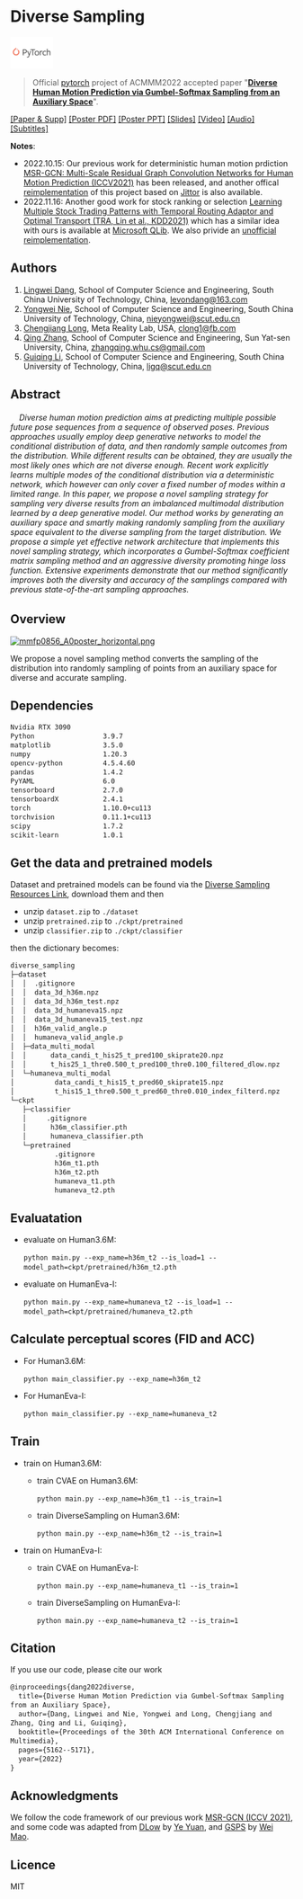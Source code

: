 # Diverse Sampling

<a href = "https://pytorch.org/"><img src="./assets/PyTorch.png" width="15%"></a>

> Official [pytorch](https://github.com/pytorch/pytorch) project of ACMMM2022 accepted paper "**[Diverse Human Motion Prediction via Gumbel-Softmax Sampling from an Auxiliary Space](https://dl.acm.org/doi/abs/10.1145/3503161.3547956?casa_token=qjwN961TvCYAAAAA:jx9hQIsbP7BByTnNc1pYmX67T8ZyRprb0UdK4dprBCPNTvhEwmjYLWVSgAqOXlPBe_vh5I9OqPo)**". 

[\[Paper & Supp\]](https://arxiv.org/abs/2207.07351)
[\[Poster PDF\]](./assets/acmmm2022_poster_mmfp0856.pdf)
[\[Poster PPT\]](./assets/mmfp0856_A0poster_vertical.pptx)
[\[Slides\]](./assets/MM22-fp0856.pptx)
[\[Video\]](./assets/acmmm2022_video_mmfp0856.mp4)
[\[Audio\]](./assets/MM22-fp0856.mp3)
[\[Subtitles\]](./assets/MM22-fp0856.srt)


**Notes**:
+ 2022.10.15: Our previous work for deterministic human motion prdiction [MSR-GCN: Multi-Scale Residual Graph Convolution Networks for Human Motion Prediction (ICCV2021)](https://github.com/Droliven/MSRGCN) has been released,
and another offical [reimplementation](https://github.com/Droliven/DHMP_jittor) of this project based on [Jittor](https://github.com/Jittor/Jittor) is also available.
+ 2022.11.16: Another good work for stock ranking or selection [Learning Multiple Stock Trading Patterns with Temporal Routing Adaptor and Optimal Transport (TRA, Lin et al., KDD2021)](https://dl.acm.org/doi/abs/10.1145/3447548.3467358?casa_token=9xPvXm1ixGMAAAAA:6rQOHK9div8JSQxg79McvxwepVYXpRFSd592sjH1tA8TUELROA9l5aSq_d4SX07gBQz98_9hCsk) which has a similar idea with ours is available at [Microsoft QLib](https://github.com/microsoft/qlib/blob/main/examples/benchmarks/TRA/README.md). We also privide an [unofficial reimplementation](https://github.com/Droliven/TRA_Unofficial_Reimplementation).


## Authors

1. [Lingwei Dang](https://github.com/Droliven), School of Computer Science and Engineering, South China University of Technology, China, [levondang@163.com](mailto:levondang@163.com)
2. [Yongwei Nie](https://nieyongwei.net), School of Computer Science and Engineering, South China University of Technology, China, [nieyongwei@scut.edu.cn](mailto:nieyongwei@scut.edu.cn)
3. [Chengjiang Long](http://www.chengjianglong.com), Meta Reality Lab, USA, [clong1@fb.com](mailto:clong1@fb.com)
4. [Qing Zhang](http://zhangqing-home.net/), School of Computer Science and Engineering, Sun Yat-sen University, China, [zhangqing.whu.cs@gmail.com](mailto:zhangqing.whu.cs@gmail.com)
5. [Guiqing Li](http://www2.scut.edu.cn/cs/2017/0629/c22284a328097/page.htm), School of Computer Science and Engineering, South China University of Technology, China, [ligq@scut.edu.cn](mailto:ligq@scut.edu.cn)

## Abstract
###### &nbsp;&nbsp;&nbsp; Diverse human motion prediction aims at predicting multiple possible future pose sequences from a sequence of observed poses. Previous approaches usually employ deep generative networks to model the conditional distribution of data, and then randomly sample outcomes from the distribution. While different results can be obtained, they are usually the most likely ones which are not diverse enough. Recent work explicitly learns multiple modes of the conditional distribution via a deterministic network, which however can only cover a fixed number of modes within a limited range. In this paper, we propose a novel sampling strategy for sampling very diverse results from an imbalanced multimodal distribution learned by a deep generative model. Our method works by generating an auxiliary space and smartly making randomly sampling from the auxiliary space equivalent to the diverse sampling from the target distribution. We propose a simple yet effective network architecture that implements this novel sampling strategy, which incorporates a Gumbel-Softmax coefficient matrix sampling method and an aggressive diversity promoting hinge loss function. Extensive experiments demonstrate that our method significantly improves both the diversity and accuracy of the samplings compared with previous state-of-the-art sampling approaches.

## Overview

<a href="./assets/mmfp0856_A0poster_horizontal.png">
  <img src="./assets/mmfp0856_A0poster_horizontal.png" alt="mmfp0856_A0poster_horizontal.png"/>
</a>
  <p> We propose a novel sampling method converts the sampling of the distribution into randomly sampling of points from an auxiliary space for diverse and accurate sampling.

  </p>


## Dependencies

```
Nvidia RTX 3090
Python                 3.9.7
matplotlib             3.5.0
numpy                  1.20.3
opencv-python          4.5.4.60
pandas                 1.4.2
PyYAML                 6.0
tensorboard            2.7.0
tensorboardX           2.4.1
torch                  1.10.0+cu113
torchvision            0.11.1+cu113
scipy                  1.7.2
scikit-learn           1.0.1
```

## Get the data and pretrained models

Dataset and pretrained models can be found via the [Diverse Sampling Resources Link](https://drive.google.com/drive/folders/1MIKw4bbafLeW8HYWOv5CDR5G7gYi19WZ?usp=sharing), download them and then

+ unzip `dataset.zip` to `./dataset`
+ unzip `pretrained.zip` to `./ckpt/pretrained`
+ unzip `classifier.zip` to `./ckpt/classifier`

then the dictionary becomes:

```
diverse_sampling
├─dataset
│  │  .gitignore
│  │  data_3d_h36m.npz
│  │  data_3d_h36m_test.npz
│  │  data_3d_humaneva15.npz
│  │  data_3d_humaneva15_test.npz
│  │  h36m_valid_angle.p
│  │  humaneva_valid_angle.p
│  ├─data_multi_modal
│  │      data_candi_t_his25_t_pred100_skiprate20.npz
│  │      t_his25_1_thre0.500_t_pred100_thre0.100_filtered_dlow.npz
│  └─humaneva_multi_modal
│          data_candi_t_his15_t_pred60_skiprate15.npz
│          t_his15_1_thre0.500_t_pred60_thre0.010_index_filterd.npz
└─ckpt
   ├─classifier
   │     .gitignore
   │      h36m_classifier.pth
   │      humaneva_classifier.pth
   └─pretrained
           .gitignore
           h36m_t1.pth
           h36m_t2.pth
           humaneva_t1.pth
           humaneva_t2.pth   
```

## Evaluatation


+ evaluate on Human3.6M:

  `python main.py --exp_name=h36m_t2 --is_load=1 --model_path=ckpt/pretrained/h36m_t2.pth`

+ evaluate on HumanEva-I:

  `python main.py --exp_name=humaneva_t2 --is_load=1 --model_path=ckpt/pretrained/humaneva_t2.pth`


## Calculate perceptual scores (FID and ACC)

+ For Human3.6M:

  `python main_classifier.py --exp_name=h36m_t2`

+ For HumanEva-I:
  
  `python main_classifier.py --exp_name=humaneva_t2`


## Train


+ train on Human3.6M:
  - train CVAE on Human3.6M:
  
     `python main.py --exp_name=h36m_t1 --is_train=1`
  
  - train DiverseSampling on Human3.6M:
  
    `python main.py --exp_name=h36m_t2 --is_train=1`

+ train on HumanEva-I:
    - train CVAE on HumanEva-I:
  
      `python main.py --exp_name=humaneva_t1 --is_train=1`
  
    - train DiverseSampling on HumanEva-I:
  
      `python main.py --exp_name=humaneva_t2 --is_train=1`
    
  
## Citation

If you use our code, please cite our work

```
@inproceedings{dang2022diverse,
  title={Diverse Human Motion Prediction via Gumbel-Softmax Sampling from an Auxiliary Space},
  author={Dang, Lingwei and Nie, Yongwei and Long, Chengjiang and Zhang, Qing and Li, Guiqing},
  booktitle={Proceedings of the 30th ACM International Conference on Multimedia},
  pages={5162--5171},
  year={2022}
}
```

## Acknowledgments

We follow the code framework of our previous work [MSR-GCN \(ICCV 2021\)](https://github.com/Droliven/MSRGCN), and some code was adapted from [DLow](https://github.com/Khrylx/DLow) by [Ye Yuan](https://github.com/Khrylx), and [GSPS](https://github.com/wei-mao-2019/gsps) by [Wei Mao](https://github.com/wei-mao-2019). 

## Licence
MIT
